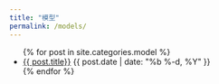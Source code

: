 ```yaml
---
title: "模型"
permalink: /models/
---
```


<ul class="myposts">
{% for post in site.categories.model %}
    <li><a href="{{ post.url }}">{{ post.title}}</a>
    <span class="postDate">{{ post.date | date: "%b %-d, %Y" }}</span>
    </li>
{% endfor %}
</ul>

